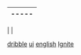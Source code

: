 |-----|
|---
|
|

[dribble](https://dribbble.com/shots/11485005-Lastiche-mobile-game-user-interface)
[ui](https://sujeitoprogramador.com/designinterfaces/)
[english](https://www.fluencyhackers.com.br/convite/obrigado)
[Ignite](https://pages.rocketseat.com.br/ignite)
